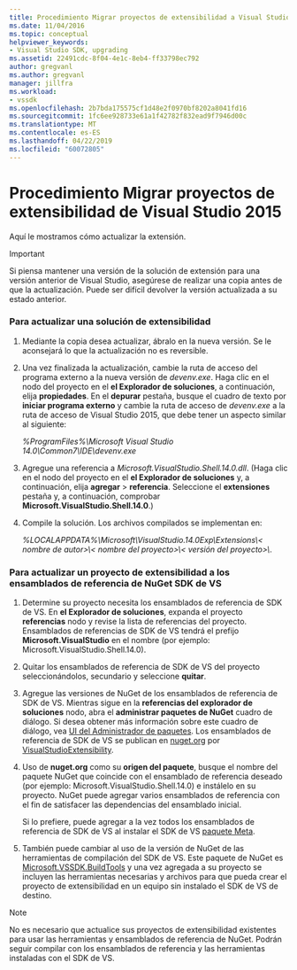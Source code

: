 ```yaml
---
title: Procedimiento Migrar proyectos de extensibilidad a Visual Studio 2015 | Documentos de Microsoft
ms.date: 11/04/2016
ms.topic: conceptual
helpviewer_keywords:
- Visual Studio SDK, upgrading
ms.assetid: 22491cdc-8f04-4e1c-8eb4-ff33798ec792
author: gregvanl
ms.author: gregvanl
manager: jillfra
ms.workload:
- vssdk
ms.openlocfilehash: 2b7bda175575cf1d48e2f0970bf8202a8041fd16
ms.sourcegitcommit: 1fc6ee928733e61a1f42782f832ead9f7946d00c
ms.translationtype: MT
ms.contentlocale: es-ES
ms.lasthandoff: 04/22/2019
ms.locfileid: "60072805"
---
```

# <a name="how-to-migrate-extensibility-projects-to-visual-studio-2015"></a>Procedimiento Migrar proyectos de extensibilidad de Visual Studio 2015
Aquí le mostramos cómo actualizar la extensión.

> [!IMPORTANT]
>  Si piensa mantener una versión de la solución de extensión para una versión anterior de Visual Studio, asegúrese de realizar una copia antes de que la actualización. Puede ser difícil devolver la versión actualizada a su estado anterior.

### <a name="to-upgrade-an-extensibility-solution"></a>Para actualizar una solución de extensibilidad

1. Mediante la copia desea actualizar, ábralo en la nueva versión. Se le aconsejará lo que la actualización no es reversible.

2. Una vez finalizada la actualización, cambie la ruta de acceso del programa externo a la nueva versión de *devenv.exe*. Haga clic en el nodo del proyecto en el **el Explorador de soluciones**, a continuación, elija **propiedades**. En el **depurar** pestaña, busque el cuadro de texto por **iniciar programa externo** y cambie la ruta de acceso de *devenv.exe* a la ruta de acceso de Visual Studio 2015, que debe tener un aspecto similar al siguiente:

     *%ProgramFiles%\Microsoft Visual Studio 14.0\Common7\IDE\devenv.exe*

3. Agregue una referencia a *Microsoft.VisualStudio.Shell.14.0.dll*. (Haga clic en el nodo del proyecto en el **el Explorador de soluciones** y, a continuación, elija **agregar** > **referencia**. Seleccione el **extensiones** pestaña y, a continuación, comprobar **Microsoft.VisualStudio.Shell.14.0**.)

4. Compile la solución. Los archivos compilados se implementan en:

     *%LOCALAPPDATA%\Microsoft\VisualStudio.14.0Exp\Extensions\\< nombre de autor\>\\< nombre del proyecto\>\\< versión del proyecto\>\\*.

### <a name="to-update-an-extensibility-project-to-nuget-vs-sdk-reference-assemblies"></a>Para actualizar un proyecto de extensibilidad a los ensamblados de referencia de NuGet SDK de VS

1. Determine su proyecto necesita los ensamblados de referencia de SDK de VS.  En **el Explorador de soluciones**, expanda el proyecto **referencias** nodo y revise la lista de referencias del proyecto.  Ensamblados de referencias de SDK de VS tendrá el prefijo **Microsoft.VisualStudio** en el nombre (por ejemplo: Microsoft.VisualStudio.Shell.14.0).

2. Quitar los ensamblados de referencia de SDK de VS del proyecto seleccionándolos, secundario y seleccione **quitar**.

3. Agregue las versiones de NuGet de los ensamblados de referencia de SDK de VS.  Mientras sigue en la **referencias del explorador de soluciones** nodo, abra el **administrar paquetes de NuGet** cuadro de diálogo.  Si desea obtener más información sobre este cuadro de diálogo, vea [UI del Administrador de paquetes](/NuGet/Tools/Package-Manager-UI). Los ensamblados de referencia de SDK de VS se publican en [nuget.org](http://www.nuget.org) por [VisualStudioExtensibility](http://www.nuget.org/profiles/VisualStudioExtensibility).

4. Uso de **nuget.org** como su **origen del paquete**, busque el nombre del paquete NuGet que coincide con el ensamblado de referencia deseado (por ejemplo: Microsoft.VisualStudio.Shell.14.0) e instálelo en su proyecto.  NuGet puede agregar varios ensamblados de referencia con el fin de satisfacer las dependencias del ensamblado inicial.

     Si lo prefiere, puede agregar a la vez todos los ensamblados de referencia de SDK de VS al instalar el SDK de VS [paquete Meta](http://www.nuget.org/packages/VSSDK_Reference_Assemblies).

5. También puede cambiar al uso de la versión de NuGet de las herramientas de compilación del SDK de VS. Este paquete de NuGet es [Microsoft.VSSDK.BuildTools](http://www.nuget.org/packages/Microsoft.VSSDK.BuildTools) y una vez agregada a su proyecto se incluyen las herramientas necesarias y archivos para que pueda crear el proyecto de extensibilidad en un equipo sin instalado el SDK de VS de destino.

> [!NOTE]
>  No es necesario que actualice sus proyectos de extensibilidad existentes para usar las herramientas y ensamblados de referencia de NuGet.  Podrán seguir compilar con los ensamblados de referencia y las herramientas instaladas con el SDK de VS.